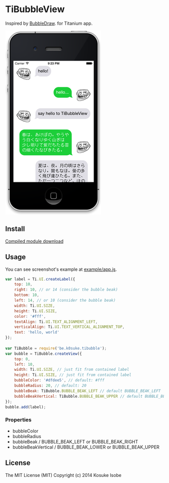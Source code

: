# TiBubbleView

Inspired by [BubbleDraw](https://github.com/miyakeryo/objc-ryo/tree/master/BubbleDraw/BubbleDraw). for Titanium app.

![screenshot.png](screenshot.png)

## Install

[Compiled module download](be.k0suke.tibubble-iphone-0.1.zip)

## Usage

You can see screenshot's example at [example/app.js](example/app.js).

```javascript
var label = Ti.UI.createLabel({
	top: 10,
	right: 10, // or 14 (consider the bubble beak)
	bottom: 10,
	left: 14, // or 10 (consider the bubble beak)
	width: Ti.UI.SIZE,
	height: Ti.UI.SIZE,
	color: '#fff',
	textAlign: Ti.UI.TEXT_ALIGNMENT_LEFT,
	verticalAlign: Ti.UI.TEXT_VERTICAL_ALIGNMENT_TOP,
	text: 'hello, world'
});

var TiBubble = require('be.k0suke.tibubble');
var bubble = TiBubble.createView({
	top: 0,
	left: 10,
	width: Ti.UI.SIZE, // just fit from contained label
	height: Ti.UI.SIZE, // just fit from contained label
	bubbleColor: '#dfdee5', // default: #fff
	bubbleRadius: 20, // default: 20
	bubbleBeak: TiBubble.BUBBLE_BEAK_LEFT // default BUBBLE_BEAK_LEFT
	bubbleBeakVertical: TiBubble.BUBBLE_BEAK_UPPER // default BUBBLE_BEAK_LOWER
});
bubble.add(label);
```

### Properties

* bubbleColor
* bubbleRadius
* bubbleBeak / BUBBLE_BEAK_LEFT or BUBBLE_BEAK_RIGHT
* bubbleBeakVertical / BUBBLE_BEAK_LOWER or BUBBLE_BEAK_UPPER

## License

The MIT License (MIT) Copyright (c) 2014 Kosuke Isobe
